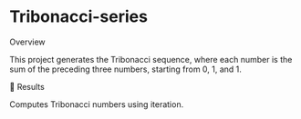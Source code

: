 # Tribonacci-series

Overview

This project generates the Tribonacci sequence, where each number is the sum of the preceding three numbers, starting from 0, 1, and 1.

🎯 Results

Computes Tribonacci numbers using iteration.
